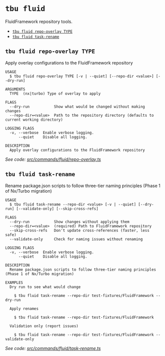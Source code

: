 `tbu fluid`
===========

FluidFramework repository tools.

* [`tbu fluid repo-overlay TYPE`](#tbu-fluid-repo-overlay-type)
* [`tbu fluid task-rename`](#tbu-fluid-task-rename)

## `tbu fluid repo-overlay TYPE`

Apply overlay configurations to the FluidFramework repository

```
USAGE
  $ tbu fluid repo-overlay TYPE [-v | --quiet] [--repo-dir <value>] [--dry-run]

ARGUMENTS
  TYPE  (nx|turbo) Type of overlay to apply

FLAGS
  --dry-run           Show what would be changed without making changes
  --repo-dir=<value>  Path to the repository directory (defaults to current working directory)

LOGGING FLAGS
  -v, --verbose  Enable verbose logging.
      --quiet    Disable all logging.

DESCRIPTION
  Apply overlay configurations to the FluidFramework repository
```

_See code: [src/commands/fluid/repo-overlay.ts](https://github.com/tylerbutler/tools-monorepo/blob/main/packages/cli/src/commands/fluid/repo-overlay.ts)_

## `tbu fluid task-rename`

Rename package.json scripts to follow three-tier naming principles (Phase 1 of Nx/Turbo migration)

```
USAGE
  $ tbu fluid task-rename --repo-dir <value> [-v | --quiet] [--dry-run] [--validate-only] [--skip-cross-refs]

FLAGS
  --dry-run           Show changes without applying them
  --repo-dir=<value>  (required) Path to FluidFramework repository
  --skip-cross-refs   Don't update cross-references (faster, less safe)
  --validate-only     Check for naming issues without renaming

LOGGING FLAGS
  -v, --verbose  Enable verbose logging.
      --quiet    Disable all logging.

DESCRIPTION
  Rename package.json scripts to follow three-tier naming principles (Phase 1 of Nx/Turbo migration)

EXAMPLES
  Dry run to see what would change

    $ tbu fluid task-rename --repo-dir test-fixtures/FluidFramework --dry-run

  Apply renames

    $ tbu fluid task-rename --repo-dir test-fixtures/FluidFramework

  Validation only (report issues)

    $ tbu fluid task-rename --repo-dir test-fixtures/FluidFramework --validate-only
```

_See code: [src/commands/fluid/task-rename.ts](https://github.com/tylerbutler/tools-monorepo/blob/main/packages/cli/src/commands/fluid/task-rename.ts)_
